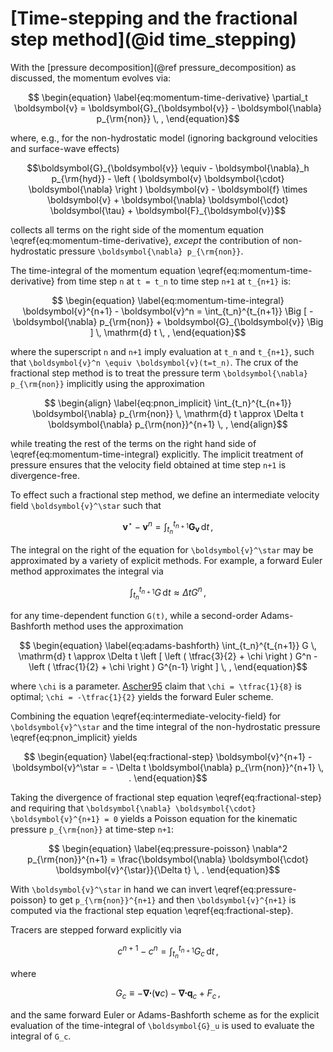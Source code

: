 # [Time-stepping and the fractional step method](@id time_stepping)

With the [pressure decomposition](@ref pressure_decomposition) as discussed, the momentum evolves via:

```math
    \begin{equation}
    \label{eq:momentum-time-derivative}
    \partial_t \boldsymbol{v} = \boldsymbol{G}_{\boldsymbol{v}} - \boldsymbol{\nabla} p_{\rm{non}} \, ,
    \end{equation}
```

where, e.g., for the non-hydrostatic model (ignoring background velocities and surface-wave effects)

```math
\boldsymbol{G}_{\boldsymbol{v}} \equiv - \boldsymbol{\nabla}_h p_{\rm{hyd}}
                       - \left ( \boldsymbol{v} \boldsymbol{\cdot} \boldsymbol{\nabla} \right ) \boldsymbol{v}
                       - \boldsymbol{f} \times \boldsymbol{v}
                       + \boldsymbol{\nabla} \boldsymbol{\cdot} \boldsymbol{\tau}
                       + \boldsymbol{F}_{\boldsymbol{v}}
```

collects all terms on the right side of the momentum equation \eqref{eq:momentum-time-derivative}, *except* the
contribution of non-hydrostatic pressure ``\boldsymbol{\nabla} p_{\rm{non}}``.

The time-integral of the momentum equation \eqref{eq:momentum-time-derivative} from time step ``n`` at ``t = t_n``
to time step ``n+1`` at ``t_{n+1}`` is:
```math
    \begin{equation}
    \label{eq:momentum-time-integral}
    \boldsymbol{v}^{n+1} - \boldsymbol{v}^n =
        \int_{t_n}^{t_{n+1}} \Big [ - \boldsymbol{\nabla} p_{\rm{non}} + \boldsymbol{G}_{\boldsymbol{v}} \Big ] \, \mathrm{d} t \, ,
    \end{equation}
```
where the superscript ``n`` and ``n+1`` imply evaluation at ``t_n`` and ``t_{n+1}``, such that
``\boldsymbol{v}^n \equiv \boldsymbol{v}(t=t_n)``. The crux of the fractional step method is
to treat the pressure term ``\boldsymbol{\nabla} p_{\rm{non}}`` implicitly using the approximation
```math
    \begin{align}
    \label{eq:pnon_implicit}
    \int_{t_n}^{t_{n+1}} \boldsymbol{\nabla} p_{\rm{non}} \, \mathrm{d} t \approx
        \Delta t \boldsymbol{\nabla} p_{\rm{non}}^{n+1} \, ,
    \end{align}
```
while treating the rest of the terms on the right hand side of \eqref{eq:momentum-time-integral}
explicitly. The implicit treatment of pressure ensures that the velocity field obtained at
time step ``n+1`` is divergence-free.

To effect such a fractional step method, we define an intermediate velocity field ``\boldsymbol{v}^\star`` such that
```math
    \begin{equation}
    \label{eq:intermediate-velocity-field}
    \boldsymbol{v}^\star - \boldsymbol{v}^n = \int_{t_n}^{t_{n+1}} \boldsymbol{G}_{\boldsymbol{v}} \, \mathrm{d} t \, ,
    \end{equation}
```

The integral on the right of the equation for ``\boldsymbol{v}^\star`` may be approximated by a variety of explicit
methods. For example, a forward Euler method approximates the integral via
```math
    \begin{equation}
    \int_{t_n}^{t_{n+1}} G \, \mathrm{d} t \approx \Delta t G^n \, ,
    \label{eq:forward-euler}
    \end{equation}
```
for any time-dependent function ``G(t)``, while a second-order Adams-Bashforth method uses the approximation
```math
    \begin{equation}
    \label{eq:adams-bashforth}
    \int_{t_n}^{t_{n+1}} G \, \mathrm{d} t \approx
        \Delta t \left [ \left ( \tfrac{3}{2} + \chi \right ) G^n
        - \left ( \tfrac{1}{2} + \chi \right ) G^{n-1} \right ] \, ,
    \end{equation}
```
where ``\chi`` is a parameter. [Ascher95](@citet) claim that ``\chi = \tfrac{1}{8}`` is optimal;
``\chi = -\tfrac{1}{2}`` yields the forward Euler scheme.

Combining the equation \eqref{eq:intermediate-velocity-field} for ``\boldsymbol{v}^\star`` and the time integral
of the non-hydrostatic pressure \eqref{eq:pnon_implicit} yields
```math
    \begin{equation}
    \label{eq:fractional-step}
    \boldsymbol{v}^{n+1} - \boldsymbol{v}^\star = - \Delta t \boldsymbol{\nabla} p_{\rm{non}}^{n+1} \, .
    \end{equation}
```

Taking the divergence of fractional step equation \eqref{eq:fractional-step} and requiring that
``\boldsymbol{\nabla} \boldsymbol{\cdot} \boldsymbol{v}^{n+1} = 0`` yields a Poisson equation
for the kinematic pressure ``p_{\rm{non}}`` at time-step ``n+1``:
```math
    \begin{equation}
    \label{eq:pressure-poisson}
    \nabla^2 p_{\rm{non}}^{n+1} = \frac{\boldsymbol{\nabla} \boldsymbol{\cdot} \boldsymbol{v}^{\star}}{\Delta t} \, .
    \end{equation}
```
With ``\boldsymbol{v}^\star`` in hand we can invert \eqref{eq:pressure-poisson} to get ``p_{\rm{non}}^{n+1}``
and then ``\boldsymbol{v}^{n+1}`` is computed via the fractional step equation \eqref{eq:fractional-step}.

Tracers are stepped forward explicitly via
```math
    \begin{equation}
    \label{eq:tracer-timestep}
    c^{n+1} - c^n = \int_{t_n}^{t_{n+1}} G_c \, \mathrm{d} t \, ,
    \end{equation}
```
where
```math
    \begin{equation}
    G_c \equiv - \boldsymbol{\nabla} \boldsymbol{\cdot} \left ( \boldsymbol{v} c \right ) - \boldsymbol{\nabla} \boldsymbol{\cdot} \boldsymbol{q}_c + F_c \, ,
    \end{equation}
```
and the same forward Euler or Adams-Bashforth scheme as for the explicit evaluation of the time-integral of
``\boldsymbol{G}_u`` is used to evaluate the integral of ``G_c``.
